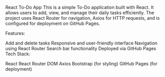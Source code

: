React To-Do App
This is a simple To-Do application built with React. It allows users to add, view, and manage their daily tasks efficiently. The project uses React Router for navigation, Axios for HTTP requests, and is configured for deployment on GitHub Pages.

Features:

Add and delete tasks
Responsive and user-friendly interface
Navigation using React Router
Search bar functionality
Deployed via GitHub Pages
Tech Stack:

React
React Router DOM
Axios
Bootstrap (for styling)
GitHub Pages (for deployment)